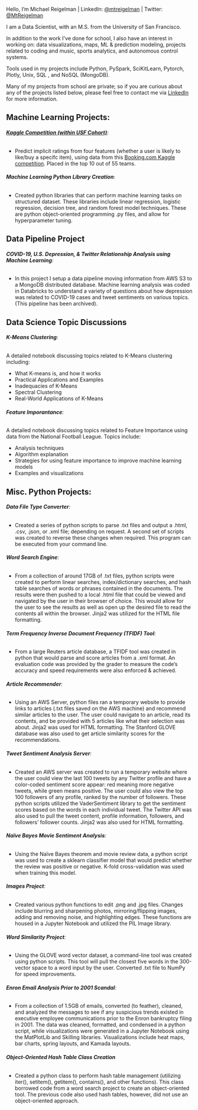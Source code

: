 Hello, I’m Michael Reigelman | LinkedIn: [@mtreigelman](https://www.linkedin.com/in/mtreigelman/) | Twitter: [@MtReigelman](https://twitter.com/MtReigelman)

I am a Data Scientist, with an M.S. from the University of San Francisco. 

In addition to the work I've done for school, I also have an interest in working on: data visualizations, maps, ML & prediction modeling, projects related to coding and music, sports analytics, and autonomous control systems.

Tools used in my projects include Python, PySpark, SciKitLearn, Pytorch, Plotly, Unix, SQL , and NoSQL (MongoDB).

Many of my projects from school are private; so if you are curious about any of the projects listed below, please feel free to contact me via [LinkedIn](https://www.linkedin.com/in/mtreigelman/) for more information. 


## Machine Learning Projects:  

###### **[Kaggle Competition (within USF Cohort)](https://www.kaggle.com/competitions/predicting-implicit-ratings-usfca-2022)**:  

- Predict implicit ratings from four features (whether a user is likely to like/buy a specifc item), using data from this [Booking.com Kaggle competition](https://www.kaggle.com/teresasereno/booking-challenge-data). Placed in the top 10 out of 55 teams. 


###### **Machine Learning Python Library Creation**:  

- Created python libraries that can perform machine learning tasks on structured dataset. These libraries include linear regression, logistic regression, decision tree, and random forest model techniques. These are python object-oriented programming .py files, and allow for hyperparameter tuning.

 
## Data Pipeline Project
  
###### **COVID-19, U.S. Depression, & Twitter Relationship Analysis using Machine Learning**:
   
- In this project I setup a data pipeline moving information from AWS S3 to a MongoDB distributed database. Machine learning analysis was coded in Databricks to understand a variety of questions about how depression was related to COVID-19 cases and tweet sentiments on various topics. (This pipeline has been archived). 
  
 
 ## Data Science Topic Discussions 
 
 ###### **K-Means Clustering**:
 
A detailed notebook discussing topics related to K-Means clustering including:
- What K-means is, and how it works
- Practical Applications and Examples
- Inadequacies of K-Means
- Spectral Clustering
- Real-World Applications of K-Means


###### **Feature Imporantance**:
 
A detailed notebook discussing topics related to Feature Importance using data from the National Football League. Topics include:
- Analysis techniques
- Algorithm explanation
- Strategies for using feature importance to improve machine learning models
- Examples and visualizations
 

## Misc. Python Projects: 

###### **Data File Type Converter**: 

- Created a series of python scripts to parse .txt files and output a .html, .csv, .json, or .xml file; depending on request. A second set of scripts was created to reverse these changes when required. This program can be executed from your command line. 


###### **Word Search Engine**:  

- From a collection of around 17GB of .txt files, python scripts were created to perform linear searches, index/dictionary searches, and hash table searches of words or phrases contained in the documents. The results were then pushed to a local .html file that could be viewed and navigated by the user in their browser of choice. This would allow for the user to see the results as well as open up the desired file to read the contents all within the browser. Jinja2 was utilized for the HTML file formatting.


###### **Term Frequency Inverse Document Frequency (TFIDF) Tool**: 

- From a large Reuters article database, a TFIDF tool was created in python that would parse and score articles from a .xml format. An evaluation code was provided by the grader to measure the code’s accuracy and speed requirements were also enforced & achieved. 


###### **Article Recommender**:  

- Using an AWS Server, python files ran a temporary website to provide links to articles (.txt files saved on the AWS machine) and recommend similar articles to the user. The user could navigate to an article, read its contents, and be provided with 5 articles like what their selection was about. Jinja2 was used for HTML formatting. The Stanford GLOVE database was also used to get article similarity scores for the recommendations. 

 

###### **Tweet Sentiment Analysis Server**:  

- Created an AWS server was created to run a temporary website where the user could view the last 100 tweets by any Twitter profile and have a color-coded sentiment score appear: red meaning more negative tweets, while green means positive. The user could also view the top 100 followers of any profile, ranked by the number of followers. These python scripts utilized the VaderSentiment library to get the sentiment scores based on the words in each individual tweet. The Twitter API was also used to pull the tweet content, profile information, followers, and followers’ follower counts. Jinja2 was also used for HTML formatting.


###### **Naïve Bayes Movie Sentiment Analysis**:  

- Using the Naïve Bayes theorem and movie review data, a python script was used to create a sklearn classifier model that would predict whether the review was positive or negative. K-fold cross-validation was used when training this model. 


###### **Images Project**:  

- Created various python functions to edit .png and .jpg files. Changes include blurring and sharpening photos, mirroring/flipping images, adding and removing noise, and highlighting edges. These functions are housed in a Jupyter Notebook and utilized the PIL Image library. 


###### **Word Similarity Project**:  

- Using the GLOVE word vector dataset, a command-line tool was created using python scripts. This tool will pull the closest five words in the 300-vector space to a word input by the user. Converted .txt file to NumPy for speed improvements.


###### **Enron Email Analysis Prior to 2001 Scandal**: 

- From a collection of 1.5GB of emails, converted (to feather), cleaned, and analyzed the messages to see if any suspicious trends existed in executive employee communications prior to the Enron bankruptcy filing in 2001. The data was cleaned, formatted, and condensed in a python script, while visualizations were generated in a Jupyter Notebook using the MatPlotLib and Skilling libraries. Visualizations include heat maps, bar charts, spring layouts, and Kamada layouts.


###### **Object-Oriented Hash Table Class Creation**
- Created a python class to perform hash table management (utilizing iter(), setitem(), getitem(), contains(), and other functions). This class borrowed code from a word search project to create an object-oriented tool. The previous code also used hash tables, however, did not use an object-oriented approach.

<!---
mtreigelman/mtreigelman is a ✨ special ✨ repository because its `README.md` (this file) appears on your GitHub profile.
You can click the Preview link to take a look at your changes.
--->
